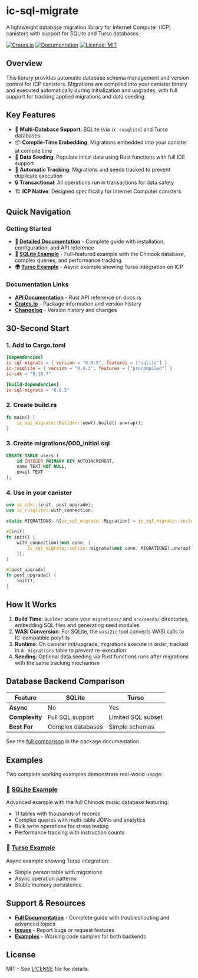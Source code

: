 # ic-sql-migrate

A lightweight database migration library for Internet Computer (ICP) canisters with support for SQLite and Turso databases.

[![Crates.io](https://img.shields.io/crates/v/ic-sql-migrate.svg)](https://crates.io/crates/ic-sql-migrate)
[![Documentation](https://docs.rs/ic-sql-migrate/badge.svg)](https://docs.rs/ic-sql-migrate)
[![License: MIT](https://img.shields.io/badge/License-MIT-yellow.svg)](https://opensource.org/licenses/MIT)

## Overview

This library provides automatic database schema management and version control for ICP canisters. Migrations are compiled into your canister binary and executed automatically during initialization and upgrades, with full support for tracking applied migrations and data seeding.

## Key Features

- 🚀 **Multi-Database Support**: SQLite (via `ic-rusqlite`) and Turso databases
- 📦 **Compile-Time Embedding**: Migrations embedded into your canister at compile time
- 🌱 **Data Seeding**: Populate initial data using Rust functions with full IDE support
- 🔄 **Automatic Tracking**: Migrations and seeds tracked to prevent duplicate execution
- 🔒 **Transactional**: All operations run in transactions for data safety
- 🏗️ **ICP Native**: Designed specifically for Internet Computer canisters

## Quick Navigation

### Getting Started
- **📖 [Detailed Documentation](./packages/ic-sql-migrate/README.md)** - Complete guide with installation, configuration, and API reference
- **💾 [SQLite Example](./examples/sqlite/README.md)** - Full-featured example with the Chinook database, complex queries, and performance tracking
- **🌍 [Turso Example](./examples/turso/README.md)** - Async example showing Turso integration on ICP

### Documentation Links
- **[API Documentation](https://docs.rs/ic-sql-migrate)** - Rust API reference on docs.rs
- **[Crates.io](https://crates.io/crates/ic-sql-migrate)** - Package information and version history
- **[Changelog](./packages/ic-sql-migrate/CHANGELOG.md)** - Version history and changes

## 30-Second Start

### 1. Add to Cargo.toml
```toml
[dependencies]
ic-sql-migrate = { version = "0.0.5", features = ["sqlite"] }
ic-rusqlite = { version = "0.4.3", features = ["precompiled"] }
ic-cdk = "0.18.7"

[build-dependencies]
ic-sql-migrate = "0.0.5"
```

### 2. Create build.rs
```rust
fn main() {
    ic_sql_migrate::Builder::new().build().unwrap();
}
```

### 3. Create migrations/000_initial.sql
```sql
CREATE TABLE users (
    id INTEGER PRIMARY KEY AUTOINCREMENT,
    name TEXT NOT NULL,
    email TEXT
);
```

### 4. Use in your canister
```rust
use ic_cdk::{init, post_upgrade};
use ic_rusqlite::with_connection;

static MIGRATIONS: &[ic_sql_migrate::Migration] = ic_sql_migrate::include_migrations!();

#[init]
fn init() {
    with_connection(|mut conn| {
        ic_sql_migrate::sqlite::migrate(&mut conn, MIGRATIONS).unwrap();
    });
}

#[post_upgrade]
fn post_upgrade() {
    init();
}
```

## How It Works

1. **Build Time**: `Builder` scans your `migrations/` and `src/seeds/` directories, embedding SQL files and generating seed modules
2. **WASI Conversion**: For SQLite, the `wasi2ic` tool converts WASI calls to IC-compatible polyfills
3. **Runtime**: On canister init/upgrade, migrations execute in order, tracked in a `_migrations` table to prevent re-execution
4. **Seeding**: Optional data seeding via Rust functions runs after migrations with the same tracking mechanism

## Database Backend Comparison

| Feature | SQLite | Turso |
|---------|--------|-------|
| **Async** | No | Yes |
| **Complexity** | Full SQL support | Limited SQL subset |
| **Best For** | Complex databases | Simple schemas |

See the [full comparison](./packages/ic-sql-migrate/README.md#differences-between-database-backends) in the package documentation.

## Examples

Two complete working examples demonstrate real-world usage:

### 📁 [SQLite Example](./examples/sqlite/README.md)
Advanced example with the full Chinook music database featuring:
- 11 tables with thousands of records
- Complex queries with multi-table JOINs and analytics
- Bulk write operations for stress testing
- Performance tracking with instruction counts

### 📁 [Turso Example](./examples/turso/README.md)
Async example showing Turso integration:
- Simple person table with migrations
- Async operation patterns
- Stable memory persistence

## Support & Resources

- **[Full Documentation](./packages/ic-sql-migrate/README.md)** - Complete guide with troubleshooting and advanced topics
- **[Issues](https://github.com/kristoferlund/ic-sql-migrate/issues)** - Report bugs or request features
- **[Examples](./examples)** - Working code samples for both backends

## License

MIT - See [LICENSE](./LICENSE) file for details.
